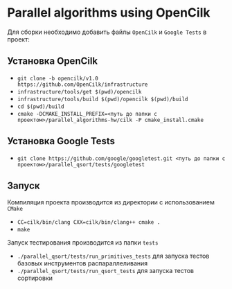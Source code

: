 # Parallel algorithms using OpenCilk
Для сборки необходимо добавить файлы `OpenCilk` и `Google Tests` в проект:

## Установка OpenCilk
* `git clone -b opencilk/v1.0 https://github.com/OpenCilk/infrastructure`
* `infrastructure/tools/get $(pwd)/opencilk`
* `infrastructure/tools/build $(pwd)/opencilk $(pwd)/build`
* `cd $(pwd)/build`
* `cmake -DCMAKE_INSTALL_PREFIX=<путь до папки с проектом>/parallel_algorithms-hw/cilk -P cmake_install.cmake`

## Установка Google Tests
* `git clone https://github.com/google/googletest.git <путь до папки с проектом>/parallel_qsort/tests/googletest`

## Запуск
Компиляция проекта производится из директории с использованием `CMake`
* `CC=cilk/bin/clang CXX=cilk/bin/clang++ cmake .`
* `make`

Запуск тестирования производится из папки `tests`
* `./parallel_qsort/tests/run_primitives_tests` для запуска тестов базовых инструментов распараллеливания
* `./parallel_qsort/tests/run_qsort_tests` для запуска тестов сортировки

